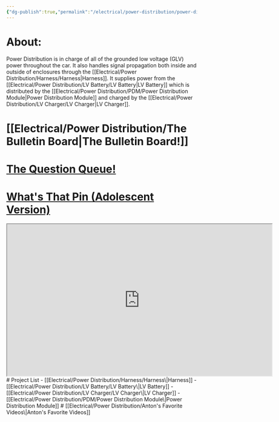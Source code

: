 ```yaml
---
{"dg-publish":true,"permalink":"/electrical/power-distribution/power-distribution-home/","pinned":true}
---
```


# About:
Power Distribution is in charge of all of the grounded low voltage (GLV) power throughout the car. It also handles signal propagation both inside and outside of enclosures through the [[Electrical/Power Distribution/Harness/Harness\|Harness]]. It supplies power from the [[Electrical/Power Distribution/LV Battery/LV Battery\|LV Battery]] which is distributed by the [[Electrical/Power Distribution/PDM/Power Distribution Module\|Power Distribution Module]] and charged by the [[Electrical/Power Distribution/LV Charger/LV Charger\|LV Charger]].
# [[Electrical/Power Distribution/The Bulletin Board\|The Bulletin Board!]]
# [The Question Queue!](https://docs.google.com/spreadsheets/d/1GErfYnaAddjZgJkXivtJXJwNPky5yMlqq_ky7ORIy0c/edit?usp=sharing)
# [What's That Pin (Adolescent Version)](https://docs.google.com/spreadsheets/d/1nOQDCvtyappcVBPeI8kcPhCAN3ou16y_vfWXtyhUG80/edit?gid=0#gid=0)
<iframe width="700" height="400" src="https://docs.google.com/spreadsheets/d/e/2PACX-1vSKv7hXin7Sz7kI2ip4uL7WQ3y2zD8IQx5m0WleGdFHaM3SJM0W9IjUW2Z25Z5gpsjdVHXDAtkUC1Bw/pubhtml?widget=true&amp;headers=false"></iframe>
# Project List
- [[Electrical/Power Distribution/Harness/Harness\|Harness]]
- [[Electrical/Power Distribution/LV Battery/LV Battery\|LV Battery]]
- [[Electrical/Power Distribution/LV Charger/LV Charger\|LV Charger]]
- [[Electrical/Power Distribution/PDM/Power Distribution Module\|Power Distribution Module]]
# [[Electrical/Power Distribution/Anton's Favorite Videos\|Anton's Favorite Videos]]